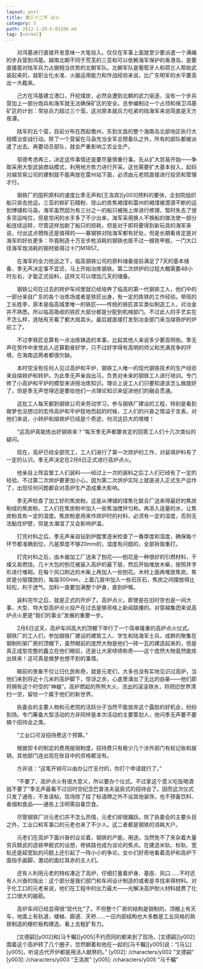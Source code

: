 ```yaml
---
layout: post
title: 第三十二节 点火
category: 5
path: 2012-1-29-5-03200.md
tag: [normal]
---
```


　　对鸿基进行直接开发意味一大笔投入。仅仅在军事上面就至少要派遣一个满编的步兵营到鸿基。越南北朝不同于荒芜的三亚和可以依赖海军保护的香港岛，是要直接面对陆军兵力占据相当优势的北朝军队。北朝军队是葡萄牙人和荷兰人帮助武装起来的，就职业化水准、火器运用能力和作战经验来说，比广东明军的水平要高出一大截来。

　　己方在鸿基建立港口，开挖煤炭，必然会遭到北朝的武力驱逐，没有一个步兵营加上一部分炮兵和海军就无法确保矿区的安全。总参编制过一个占领和保卫鸿基矿区的计划：常驻兵力超过三个营。这对原本就兵力吃紧的陆海军来说简直是天方夜谭。

　　陆军的五个营，目前分布在西起儋州，东到文昌的整个海南岛北部地区执行大规模治安战行动。除了一个营留在马袅充当全军总预备队之外，所有的部队都被派遣了出去。再要动员部队，就会严重影响工农业生产。

　　邬德考虑再三，决定这件事情还是要尽量慎重行事。先从扩大贸易开始——争取采用大型武装商站模式，利用地方势力进行开采。这也需要扩大基本投入，起码对越贸易公司的建制就不能再放在雷州站下面，必须由元老院直接进行投资和管理才行。

　　钢铁厂的囤积原料的速度比季无声和[王洛宾][y003]预料的要快，企划院组织船只突击抢运，三亚的铁矿石精粉、琼山的炼焦褐煤和雷州的褐煤被源源不断的运到博铺和马袅。海军虽然因为有三分之一的船只被拖上岸进行修理，暂时失去了很多货运吨位，但是空闲的水手多了不少出来，海军采用换人不换船的做法使一部分船连续运转，尽管这样加剧了船只的损耗，但是对于即将要得到新玩具的海军来说，付出这点牺牲还是值得的——暴钢铁对陆海军都有好处，但是长期看肯定是对海军的好处更多：毕竟制造十万支步枪消耗的钢铁也抵不过一艘铁甲舰，一门大口径海军炮消耗的钢材抵得过十门M1857。

　　在海军的全力抢运之下，临高钢铁公司的原料储备提前满足了7天的基本储备，季无声决定事不宜迟，马上开始冶炼钢铁。第二次烘炉的过程大概需要48小时左右，才能正式投料，这样又可以增加几天的储备。

　　钢铁公司在过去的转炉车间里就已经培养了临高的第一代钢铁工人，他们中的一部分来自广东的各个冶炼场或者是铁匠出身，有一定的炼铁的工作经验。带班的工长姓李，原本是临高城里唯一的铁匠——传统的铁匠其实类似制造工人，对冶金并不熟悉。所以临高吸收的铁匠大部分都是分配到机械部门。不过此人的手艺实在不怎么样，连陆有天看了都大摇其头。最后就直接打发到冶金部门来当熔铁炉的炉前工了。

　　不过李铁匠总算有一点冶炼铸造的本事，比起其他人来说多少要高明些。季无声在劳作中发觉此人还算勤奋好学，只不过好学得有高明的师父和充满竞争的环境，在海南这两者都很欠缺。

　　本时空没有任何人见过高炉和平炉，钢铁工人唯一的现代钢铁技术的生产经验来自熔铁炉和转炉。为此季无声亲自出马，负责对未来的钢铁工人进行培训。专门修了小高炉和平炉的模型来讲授冶炼知识。理论上说工人们只要知道该怎么做就好了，但是季无声觉得还是要给他们一点理论知识来促进他们的融会贯通。

　　这批工人每天都到钢铁公司来劳动学习，参与钢铁厂建设的工程，特别是看到做梦也没想过的宏伟高炉和平炉拔地而起的时候，工人们的兴奋之情溢于言表。对他们来说，小转炉和熔铁炉已经是个奇迹，何况这巨大的塔楼！

　　“这高炉真能炼出好钢铁来？”每天季无声都要肯定的回答工人们十几次类似的疑问。

　　现在，高炉已经全部完工，工人们进行了第一次烘炉的工作，对装填炉料有了一定的认识。季无声决定在2月6日正式进行高炉点火。

　　他亲自上阵监督工人们装料——经过上一次的装料之后工人们已经有了一定的经验。不过第二次烘炉要更加小心，因为第二次烘炉实际上就是进入正式生产运作了，出现任何问题都会对高炉生产造成重大影响。

　　季无声检查了加工好的焦炭粉。这是从博铺的煤焦化联合厂送来得最好的焦炭制成的焦炭粉。工人们在焦炭粉中加入一些焦油搅拌匀称。再添入适量的水，让焦炭粉具有一定的湿度。焦炭粉是用来作烘炉时的衬料，必须有一定的湿度，否则无法黏住炉壁，但是太潮湿了又会影响炉温。

　　打完衬料之后，季无声亲自钻到炉膛里逐米检查了一番厚度和湿度，确保每个环节都准确到位，凡是厚度不够20mm的，湿度有问题的，全部拆毁重打。

　　打完衬料之后，由木器加工厂送来了刨花——刨花是一种很好的引燃材料，干燥又易燃烧。几十大包的刨花被装入高炉的最下层，然后开始堆放木柴，按照井字形进行堆砌。在每个风口附近的木柴上再加入一些刨花。木材上面再堆放焦炭。焦炭是分层摆放的，每层300mm，上面几层中加入一些石灰石，焦炭之间摆放得比较松，利于透气。加料一直要加满整个炉身，直到炉喉。

　　装料完毕之后，就是正式的开炉了。高炉点火，即使是在旧时空也是一间大事，大型、特大型高炉点火投产在过去是够资格上新闻联播的。对穿越集团来说高炉点火更是“我们的事业”发展的重要一步。

　　2月6日这天，高炉车间高大的顶棚下举行了一个简单隆重的高炉点火仪式。钢铁厂的工人们，参加钢铁厂建设的建筑工人、学生和陆海军士兵，成群的聚集在钢制桁架厂房的顶棚下，虽然眼前的庞然大物是他们一砖一瓦的建造起来的，但是真正成型完整的矗立在他们眼前，还是让大家啧啧称奇——这个庞然大物竟然能炼出铁来！这可真是做梦也想不到的事情。

　　眼前的景象不仅让归化民称奇，就是元老们，大多也没有实地见识过高炉，当他们来到将近十几米的高炉脚下，惊讶之余，心底里涌出了无比的自豪——他们即将拥有这个时空的“神器”。高炉燃起的熊熊大火，流出的滚滚铁水，将把旧世界清扫一空，留给一个属于他们的新世界。

　　执委会的主要人物和元老院的活跃分子当然不能放弃这个露脸的好机会，纷纷到场。专门筹备大型活动的方非同样是本次活动的主要策划人，他问季无声要不要搞个招待会之类。

　　“工业口可没招待费这个预算。”

　　根据契卡的制定的费用报销制度，招待费只有极少几个涉外部门有权记账和报销，其他部门连出现在账目中的资格都没有。

　　方非说：“这笔开销可以由办公厅支付的，你打个申请就行了。”

　　“不要了，高炉点火有很大意义，所以要办个仪式。不过拿这个意义吃饭喝酒就不要了”季无声最看不过旧时空纪念巴普洛夫诞辰式的招待会了。因而这次仪式只发了通告，不发请帖，现场除了挂了标语牌之外不设其他装饰，也不预备饮料、香烟和食品——通告上注明需自备饮食。

　　尽管钢铁厂对元老们并不怎么热情，元老们却很踊跃。除了执委会的主要头目之外，工业口和军事口的元老也来了不少人。这二者都是钢铁的消耗大户。

　　元老们在高炉下面兴奋的议论着，钢铁的产能，用途。当然免不了夹杂着大量穷兵黩武的造铁甲舰式的设想，修铁路也成为谈论的焦点。在建造米轨、标轨、宽轨还是超宽轨的问题上还引起了一阵小小的争论。女仆们好奇地看着高炉和高炉下面指手画脚，激动的面红耳赤的主人们。

　　还有人利用元老的特权凑近了高炉，仔细打量着炉身、基座、风口……不时还有人兴奋的指出：这个部分是我们部门和车间设计制造的或者是寻找来得材料。对于化工口的元老来说，他们在工程中的出力最大——光解决高炉耐火材料就费了化工口很大的脑筋。

　　高炉车间已经显得很“现代化”了。不但整个厂房的结构是钢制的，顶棚上有天车，地面上有轨道，楼梯、廊道、天桥……一应内部结构也大多数是工业风格的熟铁制造的栅栏板构建造。看上去粗犷有力。

　　[文德嗣][y002]和[马千瞩][y005]不约而同的都来到了现场，[文德嗣][y002]围着这个高炉转了几个圈子，忽然朝着和他在一起的[马千瞩][y005]说：“[马公][y005]，听说古代开炉都是用活人献祭的。”
[y002]: /characters/y002 "文德嗣"
[y003]: /characters/y003 "王洛宾"
[y005]: /characters/y005 "马千瞩"
